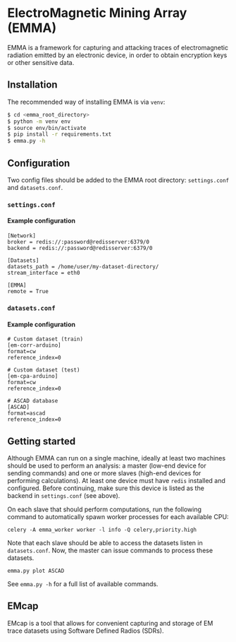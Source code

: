 # ElectroMagnetic Mining Array (EMMA)

EMMA is a framework for capturing and attacking traces of electromagnetic radiation emitted by an electronic device, in order to obtain encryption keys or other sensitive data.

## Installation

The recommended way of installing EMMA is via `venv`:
```bash
$ cd <emma_root_directory>
$ python -m venv env
$ source env/bin/activate
$ pip install -r requirements.txt
$ emma.py -h
```

## Configuration

Two config files should be added to the EMMA root directory: `settings.conf` and `datasets.conf`.

### `settings.conf`

#### Example configuration
```
[Network]
broker = redis://:password@redisserver:6379/0
backend = redis://:password@redisserver:6379/0

[Datasets]
datasets_path = /home/user/my-dataset-directory/
stream_interface = eth0

[EMMA]
remote = True
```

### `datasets.conf`
#### Example configuration
```
# Custom dataset (train)
[em-corr-arduino]
format=cw
reference_index=0

# Custom dataset (test)
[em-cpa-arduino]
format=cw
reference_index=0

# ASCAD database
[ASCAD]
format=ascad
reference_index=0
```

## Getting started

Although EMMA can run on a single machine, ideally at least two machines should be used to perform an analysis: a master (low-end device for sending commands) and one or more slaves (high-end devices for performing calculations). At least one device must have `redis` installed and configured. Before continuing, make sure this device is listed as the backend in `settings.conf` (see above).

On each slave that should perform computations, run the following command to automatically spawn worker processes for each available CPU:

```
celery -A emma_worker worker -l info -Q celery,priority.high
```

Note that each slave should be able to access the datasets listen in `datasets.conf`. Now, the master can issue commands to process these datasets.

```
emma.py plot ASCAD
```

See `emma.py -h` for a full list of available commands.

## EMcap

EMcap is a tool that allows for convenient capturing and storage of EM trace datasets using Software Defined Radios (SDRs).
